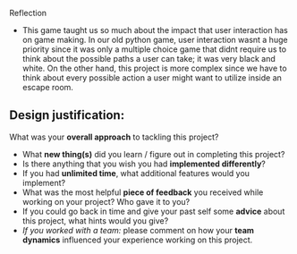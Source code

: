 Reflection
- This game taught us so much about the impact that user interaction has on game making. In our old python game, user interaction wasnt a huge priority since it was only a multiple choice game that didnt require us to think about the possible paths a user can take; it was very black and white. On the other hand, this project is more complex since we have to think about every possible action a user might want to utilize inside an escape room. 

Design justification:
- 

What was your **overall approach** to tackling this project?
 - What **new thing(s)** did you learn / figure out in completing this project?
 - Is there anything that you wish you had **implemented differently**?
 - If you had **unlimited time**, what additional features would you implement?
 - What was the most helpful **piece of feedback** you received while working on your project? Who gave it to you?
 - If you could go back in time and give your past self some **advice** about this project, what hints would you give?
 - _If you worked with a team:_ please comment on how your **team dynamics** influenced your experience working on this project.
